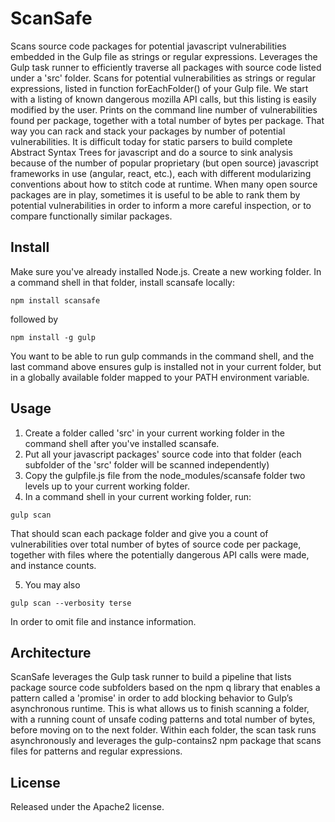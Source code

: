 # ScanSafe


Scans source code packages for potential javascript vulnerabilities embedded in the Gulp file as strings or regular expressions.
Leverages the Gulp task runner to efficiently traverse all packages with source code listed under a 'src' folder.
Scans for potential vulnerabilities as strings or regular expressions, listed in function forEachFolder() of your Gulp file.
We start with a listing of known dangerous mozilla API calls, but this listing is easily modified by the user.
Prints on the command line number of vulnerabilities found per package, together with a total number of bytes per package.
That way you can rack and stack your packages by number of potential vulnerabilities.
It is difficult today for static parsers to build complete Abstract Syntax Trees for javascript and do a source to sink analysis
because of the number of popular proprietary (but open source) javascript frameworks in use (angular, react, etc.), each with 
different modularizing conventions about how to stitch code at runtime. When many open source packages are in play, sometimes it is 
useful to be able to rank them by potential vulnerabilities in order to inform a more careful inspection, or to compare functionally 
similar packages.


## Install


Make sure you've already installed Node.js. Create a new working folder. In a command shell in that folder, install scansafe locally:

```
npm install scansafe
```

followed by
```
npm install -g gulp
```

You want to be able to run gulp commands in the command shell, and the last command above ensures gulp is installed not in your current
folder, but in a globally available folder mapped to your PATH environment variable.

## Usage

1. Create a folder called 'src' in your current working folder in the command shell after you've installed scansafe.
2. Put all your javascript packages' source code into that folder (each subfolder of the 'src' folder will be scanned independently)
3. Copy the gulpfile.js file from the node_modules/scansafe folder two levels up to your current working folder. 
4. In a command shell in your current working folder, run:
```
gulp scan
```
   
That should scan each package folder and give you a count of vulnerabilities over total number of bytes of source code per package,
together with files where the potentially dangerous API calls were made, and instance counts.

5. You may also
```
gulp scan --verbosity terse
```
   
In order to omit file and instance information.

## Architecture

ScanSafe leverages the Gulp task runner to build a pipeline that lists package source code subfolders based on the npm q 
library that enables a pattern called a 'promise' in order to add blocking behavior to Gulp’s asynchronous runtime. This is what allows 
us to finish scanning a folder, with a running count of unsafe coding patterns and total number of bytes, before moving on to the next folder. 
Within each folder, the scan task runs asynchronously and leverages the gulp-contains2 npm package that scans files for patterns and regular 
expressions.

## License

Released under the Apache2 license.
